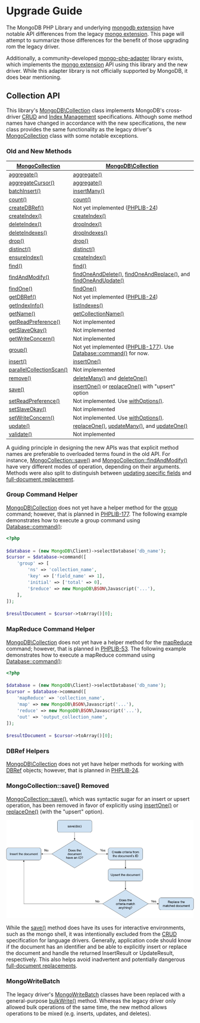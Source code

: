 # Upgrade Guide

The MongoDB PHP Library and underlying [mongodb extension][ext-mongodb] have
notable API differences from the legacy [mongo extension][ext-mongo]. This page
will attempt to summarize those differences for the benefit of those upgrading 
rom the legacy driver.

Additionally, a community-developed [mongo-php-adapter][adapter] library exists,
which implements the [mongo extension][ext-mongo] API using this library and the
new driver. While this adapter library is not officially supported by MongoDB,
it does bear mentioning.

[ext-mongo]: http://php.net/mongo
[ext-mongodb]: http://php.net/mongodb
[adapter]: https://github.com/alcaeus/mongo-php-adapter

## Collection API

This library's [MongoDB\Collection][collection] class implements MongoDB's
cross-driver [CRUD][crud-spec] and [Index Management][index-spec]
specifications. Although some method names have changed in accordance with the
new specifications, the new class provides the same functionality as the legacy
driver's [MongoCollection][mongocollection] class with some notable exceptions.

[collection]: classes/collection.md
[crud-spec]: https://github.com/mongodb/specifications/blob/master/source/crud/crud.rst
[index-spec]: https://github.com/mongodb/specifications/blob/master/source/index-management.rst
[mongocollection]: http://php.net/mongocollection

### Old and New Methods

| [MongoCollection][mongocollection] | [MongoDB\Collection][collection] |
| --- | --- |
| [aggregate()](http://php.net/manual/en/mongocollection.aggregate.php) | [aggregate()](classes/collection.md#aggregate) |
| [aggregateCursor()](http://php.net/manual/en/mongocollection.aggregatecursor.php) | [aggregate()](classes/collection.md#aggregate) |
| [batchInsert()](http://php.net/manual/en/mongocollection.batchinsert.php) | [insertMany()](classes/collection.md#insertmany) |
| [count()](http://php.net/manual/en/mongocollection.count.php) | [count()](classes/collection.md#count) |
| [createDBRef()](http://php.net/manual/en/mongocollection.createdbref.php) | Not yet implemented ([PHPLIB-24][jira-dbref]) |
| [createIndex()](http://php.net/manual/en/mongocollection.createindex.php) | [createIndex()](classes/collection.md#createindex) |
| [deleteIndex()](http://php.net/manual/en/mongocollection.deleteindex.php) | [dropIndex()](classes/collection.md#dropindex) |
| [deleteIndexes()](http://php.net/manual/en/mongocollection.deleteindexes.php) | [dropIndexes()](classes/collection.md#dropindexes) |
| [drop()](http://php.net/manual/en/mongocollection.drop.php) | [drop()](classes/collection.md#drop) |
| [distinct()](http://php.net/manual/en/mongocollection.distinct.php) | [distinct()](classes/collection.md#distinct) |
| [ensureIndex()](http://php.net/manual/en/mongocollection.ensureindex.php) | [createIndex()](classes/collection.md#createindex) |
| [find()](http://php.net/manual/en/mongocollection.find.php) | [find()](classes/collection.md#find) |
| [findAndModify()](http://php.net/manual/en/mongocollection.findandmodify.php) | [findOneAndDelete()](classes/collection.md#findoneanddelete), [findOneAndReplace()](classes/collection.md#findoneandreplace), and [findOneAndUpdate()](classes/collection.md#findoneandupdate) |
| [findOne()](http://php.net/manual/en/mongocollection.findone.php) | [findOne()](classes/collection.md#findone) |
| [getDBRef()](http://php.net/manual/en/mongocollection.getdbref.php) | Not yet implemented ([PHPLIB-24][jira-dbref]) |
| [getIndexInfo()](http://php.net/manual/en/mongocollection.getindexinfo.php) | [listIndexes()](classes/collection.md#listindexes) |
| [getName()](http://php.net/manual/en/mongocollection.getname.php) | [getCollectionName()](classes/collection.md#getcollectionname) |
| [getReadPreference()](http://php.net/manual/en/mongocollection.getreadpreference.php) | Not implemented |
| [getSlaveOkay()](http://php.net/manual/en/mongocollection.getslaveokay.php) | Not implemented |
| [getWriteConcern()](http://php.net/manual/en/mongocollection.getwriteconcern.php) | Not implemented |
| [group()](http://php.net/manual/en/mongocollection.group.php) | Not yet implemented ([PHPLIB-177][jira-group]). Use [Database::command()](classes/database.md#command) for now. |
| [insert()](http://php.net/manual/en/mongocollection.insert.php) | [insertOne()](classes/collection.md#insertone) |
| [parallelCollectionScan()](http://php.net/manual/en/mongocollection.parallelcollectionscan.php) | Not implemented |
| [remove()](http://php.net/manual/en/mongocollection.remove.php) | [deleteMany()](classes/collection.md#deleteMany) and [deleteOne()](classes/collection.md#deleteone) |
| [save()](http://php.net/manual/en/mongocollection.save.php) | [insertOne()](classes/collection.md#insertone) or [replaceOne()](classes/collection.md#replaceone) with "upsert" option |
| [setReadPreference()](http://php.net/manual/en/mongocollection.setreadpreference.php) | Not implemented. Use [withOptions()](classes/collection.md#withoptions). |
| [setSlaveOkay()](http://php.net/manual/en/mongocollection.getslaveokay.php) | Not implemented |
| [setWriteConcern()](http://php.net/manual/en/mongocollection.setwriteconcern.php) | Not implemented. Use [withOptions()](classes/collection.md#withoptions). |
| [update()](http://php.net/manual/en/mongocollection.update.php) | [replaceOne()](classes/collection.md#replaceone), [updateMany()](classes/collection.md#updatemany), and [updateOne()](classes/collection.md#updateone) |
| [validate()](http://php.net/manual/en/mongocollection.validate.php) | Not implemented |

[jira-group]: https://jira.mongodb.org/browse/PHPLIB-177
[jira-dbref]: https://jira.mongodb.org/browse/PHPLIB-24

A guiding principle in designing the new APIs was that explicit method names
are preferable to overloaded terms found in the old API. For instance,
[MongoCollection::save()][save] and 
[MongoCollection::findAndModify()][findandmodify] have very different modes of
operation, depending on their arguments. Methods were also split to distinguish
between [updating specific fields][update] and
[full-document replacement][replace].

[save]: http://php.net/manual/en/mongocollection.save.php
[findandmodify]: http://php.net/manual/en/mongocollection.findandmodify.php
[update]: https://docs.mongodb.org/manual/tutorial/modify-documents/#update-specific-fields-in-a-document
[replace]: https://docs.mongodb.org/manual/tutorial/modify-documents/#replace-the-document

### Group Command Helper

[MongoDB\Collection][collection] does not yet have a helper method for the
[group][group] command; however, that is planned in [PHPLIB-177][jira-group].
The following example demonstrates how to execute a group command using
[Database::command()][command]:

[command]: classes/database.md#command

```php
<?php

$database = (new MongoDB\Client)->selectDatabase('db_name');
$cursor = $database->command([
    'group' => [
        'ns' => 'collection_name',
        'key' => ['field_name' => 1],
        'initial' => ['total' => 0],
        '$reduce' => new MongoDB\BSON\Javascript('...'),
    ],
]);

$resultDocument = $cursor->toArray()[0];
```

[group]: https://docs.mongodb.org/manual/reference/command/group/

### MapReduce Command Helper

[MongoDB\Collection][collection] does not yet have a helper method for the
[mapReduce][mapReduce] command; however, that is planned in
[PHPLIB-53][jira-mapreduce]. The following example demonstrates how to execute a
mapReduce command using [Database::command()][command]:

```php
<?php

$database = (new MongoDB\Client)->selectDatabase('db_name');
$cursor = $database->command([
    'mapReduce' => 'collection_name',
    'map' => new MongoDB\BSON\Javascript('...'),
    'reduce' => new MongoDB\BSON\Javascript('...'),
    'out' => 'output_collection_name',
]);

$resultDocument = $cursor->toArray()[0];
```

[mapReduce]: https://docs.mongodb.org/manual/reference/command/mapReduce/
[jira-mapreduce]: https://jira.mongodb.org/browse/PHPLIB-53

### DBRef Helpers

[MongoDB\Collection][collection] does not yet have helper methods for working
with [DBRef][dbref] objects; however, that is planned in
[PHPLIB-24][jira-dbref].

[dbref]: https://docs.mongodb.org/manual/reference/database-references/#dbrefs

### MongoCollection::save() Removed

[MongoCollection::save()][save], which was syntactic sugar for an insert or
upsert operation, has been removed in favor of explicitly using
[insertOne()][insertone] or [replaceOne()][replaceone] (with the "upsert"
option).

[insertone]: classes/collection.md#insertone
[replaceone]: classes/collection.md#replaceone

![save() flowchart](img/save-flowchart.png)

While the [save()][save] method does have its uses for interactive environments,
such as the mongo shell, it was intentionally excluded from the
[CRUD][crud-spec] specification for language drivers. Generally, application
code should know if the document has an identifier and be able to explicitly
insert or replace the document and handle the returned InsertResult or
UpdateResult, respectively. This also helps avoid inadvertent and potentially
dangerous [full-document replacements][replace].

### MongoWriteBatch

The legacy driver's [MongoWriteBatch][batch] classes have been replaced with a
general-purpose [bulkWrite()][bulkwrite] method. Whereas the legacy driver only
allowed bulk operations of the same time, the new method allows operations to be
mixed (e.g. inserts, updates, and deletes).

[batch]: http://php.net/manual/en/class.mongowritebatch.php
[bulkwrite]: classes/collection.md#bulkwrite
